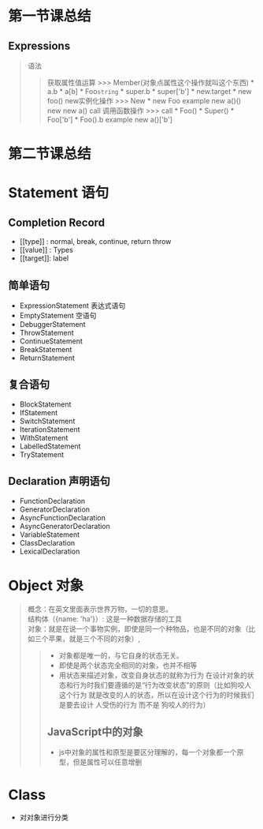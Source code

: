 # 第一节课总结 
## Expressions
> 语法
  >> 获取属性值运算
    >>> Member(对象点属性这个操作就叫这个东西)
    * a.b 
    * a[b]
    * Foo`string`
    * super.b
    * super['b']
    * new.target
    * new foo()
  >> new实例化操作
    >>> New
      * new Foo
      example
      new a()()
      new new a()
  >> call 调用函数操作
    >>> call
      * Foo()
      * Super()
      * Foo['b']
      *	Foo().b
      example
        new a()['b']
# 第二节课总结
# Statement 语句

## Completion Record

- [[type]] : normal, break, continue, return throw
- [[value]] : Types
- [[target]]: label

## 简单语句

- ExpressionStatement 表达式语句
- EmptyStatement 空语句
- DebuggerStatement
- ThrowStatement
- ContinueStatement
- BreakStatement
- ReturnStatement

## 复合语句

- BlockStatement
- IfStatement
- SwitchStatement
- IterationStatement
- WithStatement
- LabelledStatement
- TryStatement

## Declaration 声明语句

- FunctionDeclaration
- GeneratorDeclaration
- AsyncFunctionDeclaration
- AsyncGeneratorDeclaration
- VariableStatement
- ClassDeclaration
- LexicalDeclaration

# Object 对象
>概念：在英文里面表示世界万物，一切的意思。  
> 结构体（{name: 'ha'}）: 这是一种数据存储的工具  
> 对象：就是在说一个事物实例，即使是同一个种物品，也是不同的对象（比如三个苹果，就是三个不同的对象）,
  >> - 对象都是唯一的，与它自身的状态无关。  
  >> - 即使是两个状态完全相同的对象，也并不相等
  >> - 用状态来描述对象，改变自身状态的就称为行为
> 在设计对象的状态和行为时我们要遵循的是“行为改变状态”的原则（比如狗咬人这个行为 就是改变的人的状态，所以在设计这个行为的时候我们是要去设计 人受伤的行为 而不是 狗咬人的行为）
>> ## JavaScript中的对象
>> - js中对象的属性和原型是要区分理解的，每一个对象都一个原型，但是属性可以任意增删

# Class
- 对对象进行分类